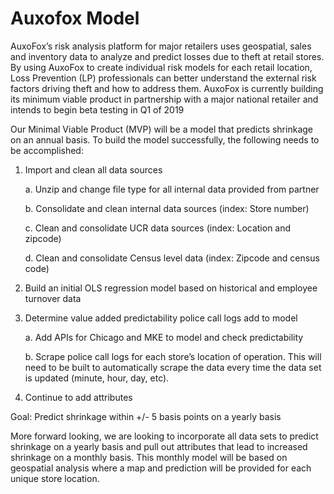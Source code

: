 # Auxofox Model

AuxoFox’s risk analysis platform for major retailers uses geospatial, sales and inventory data to analyze and predict losses due to theft at retail stores. By using AuxoFox to create individual risk models for each retail location, Loss Prevention (LP)  professionals can better understand the external risk factors driving theft and how to address them. AuxoFox is currently building its minimum viable product in partnership with a major national retailer and intends to begin beta testing in Q1 of 2019

Our Minimal Viable Product (MVP) will be a model that predicts shrinkage on an annual basis.  To build the model successfully, the following needs to be accomplished:

1.	Import and clean all data sources

     a.	Unzip and change file type for all internal data provided from partner
  
     b.	Consolidate and clean internal data sources (index: Store number)
  
     c.	Clean and consolidate UCR data sources (index: Location and zipcode)
  
      d.	Clean and consolidate Census level data (index: Zipcode and census code)
  

2.	Build an initial OLS regression model based on historical and employee turnover data

3.	Determine value added predictability police call logs add to model

     a.	Add APIs for Chicago and MKE to model and check predictability
  
     b.	Scrape police call logs for each store’s location of operation.  This will need to be built to automatically scrape           the data every time the data set is updated (minute, hour, day, etc). 

4.	Continue to add attributes

Goal:  Predict shrinkage within +/- 5 basis points on a yearly basis

More forward looking, we are looking to incorporate all data sets to predict shrinkage on a yearly basis and pull out attributes that lead to increased shrinkage on a monthly basis.  This monthly model will be based on geospatial analysis where a map and prediction will be provided for each unique store location.

